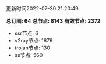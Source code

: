 更新时间2022-07-30 21:20:49

**总订阅: 64**
**总节点: 8143**
**有效节点: 2372**
- ssr节点: 6
- v2ray节点: 1676
- trojan节点: 130
- ss节点: 560
